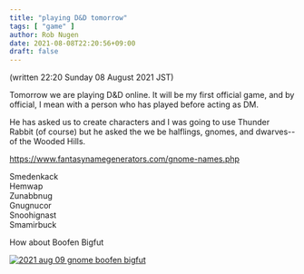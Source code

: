 ```yaml
---
title: "playing D&D tomorrow"
tags: [ "game" ]
author: Rob Nugen
date: 2021-08-08T22:20:56+09:00
draft: false
---
```


(written 22:20 Sunday 08 August 2021 JST)

Tomorrow we are playing D&D online.  It will be my first official
game, and by official, I mean with a person who has played before
acting as DM.

He has asked us to create characters and I was going to use Thunder
Rabbit (of course) but he asked the we be halflings, gnomes, and
dwarves--of the Wooded Hills.

https://www.fantasynamegenerators.com/gnome-names.php

Smedenkack
<br>Hemwap
<br>Zunabbnug
<br>Gnugnucor
<br>Snoohignast
<br>Smamirbuck

How about Boofen Bigfut

[![2021 aug 09 gnome boofen bigfut](//b.robnugen.com/journal/2021/thumbs/2021_aug_09_gnome_boofen_bigfut.png)](//b.robnugen.com/journal/2021/2021_aug_09_gnome_boofen_bigfut.png)
